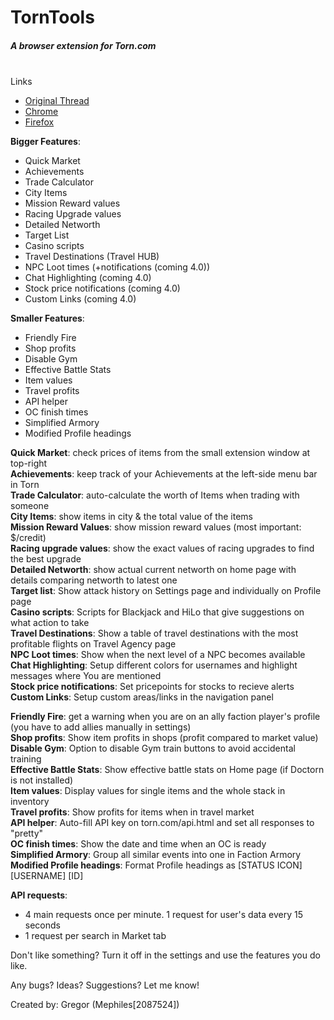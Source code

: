 # TornTools  
##### A browser extension for Torn.com
&nbsp;  
Links  
  - [Original Thread](https://www.torn.com/forums.php#/p=threads&f=67&t=16054539&b=0&a=0&start=0&to=19000313)  
  - [Chrome](https://chrome.google.com/webstore/detail/torn-tools/hjpaapdjcgbmeikfnahipphknonhlhib)  
  - [Firefox](https://addons.mozilla.org/en-US/firefox/addon/torn-tools/)  

**Bigger Features**:  
  - Quick Market  
  - Achievements  
  - Trade Calculator  
  - City Items  
  - Mission Reward values  
  - Racing Upgrade values  
  - Detailed Networth  
  - Target List  
  - Casino scripts  
  - Travel Destinations (Travel HUB)  
  - NPC Loot times (+notifications (coming 4.0))  
  - Chat Highlighting (coming 4.0)  
  - Stock price notifications (coming 4.0)  
  - Custom Links (coming 4.0)  

**Smaller Features**:  
  - Friendly Fire  
  - Shop profits  
  - Disable Gym  
  - Effective Battle Stats  
  - Item values  
  - Travel profits  
  - API helper  
  - OC finish times  
  - Simplified Armory  
  - Modified Profile headings  
  
**Quick Market**: check prices of items from the small extension window at top-right  
**Achievements**: keep track of your Achievements at the left-side menu bar in Torn  
**Trade Calculator**: auto-calculate the worth of Items when trading with someone  
**City Items**: show items in city & the total value of the items  
**Mission Reward Values**: show mission reward values (most important: $/credit)  
**Racing upgrade values**: show the exact values of racing upgrades to find the best upgrade  
**Detailed Networth**: show actual current networth on home page with details comparing networth to latest one  
**Target list**: Show attack history on Settings page and individually on Profile page  
**Casino scripts**: Scripts for Blackjack and HiLo that give suggestions on what action to take  
**Travel Destinations**: Show a table of travel destinations with the most profitable flights on Travel Agency page  
**NPC Loot times**: Show when the next level of a NPC becomes available  
**Chat Highlighting**: Setup different colors for usernames and highlight messages where You are mentioned  
**Stock price notifications**: Set pricepoints for stocks to recieve alerts  
**Custom Links**: Setup custom areas/links in the navigation panel  

**Friendly Fire**: get a warning when you are on an ally faction player's profile (you have to add allies manually in settings)  
**Shop profits**: Show item profits in shops (profit compared to market value)  
**Disable Gym**: Option to disable Gym train buttons to avoid accidental training  
**Effective Battle Stats**: Show effective battle stats on Home page (if Doctorn is not installed)  
**Item values**: Display values for single items and the whole stack in inventory  
**Travel profits**: Show profits for items when in travel market  
**API helper**: Auto-fill API key on torn.com/api.html and set all responses to "pretty"  
**OC finish times**: Show the date and time when an OC is ready  
**Simplified Armory**: Group all similar events into one in Faction Armory  
**Modified Profile headings**: Format Profile headings as [STATUS ICON] [USERNAME] [ID]  


**API requests**:   
  - 4 main requests once per minute. 1 request for user's data every 15 seconds    
  - 1 request per search in Market tab  

Don't like something? Turn it off in the settings and use the features you do like.  

Any bugs? Ideas? Suggestions? Let me know!  

Created by: Gregor (Mephiles[2087524])
